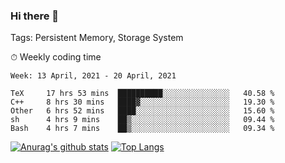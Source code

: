 ### Hi there 👋

Tags: Persistent Memory, Storage System

<!--

[![Anurag's github stats](https://github-readme-stats.vercel.app/api?username=wwyf)](https://github.com/anuraghazra/github-readme-stats)

[![Anurag's github stats](https://github-readme-stats.vercel.app/api?username=wwyf&count_private=true)](https://github.com/anuraghazra/github-readme-stats)


[![Top Langs](https://github-readme-stats.vercel.app/api/top-langs/?username=wwyf&count_private=true&&hide=jupyter%20notebook,html)](https://github.com/anuraghazra/github-readme-stats)



-->


⏱ Weekly coding time

<!--START_SECTION:waka-->
```text
Week: 13 April, 2021 - 20 April, 2021

TeX     17 hrs 53 mins  ██████████░░░░░░░░░░░░░░░   40.58 % 
C++     8 hrs 30 mins   ████▓░░░░░░░░░░░░░░░░░░░░   19.30 % 
Other   6 hrs 52 mins   ████░░░░░░░░░░░░░░░░░░░░░   15.60 % 
sh      4 hrs 9 mins    ██▒░░░░░░░░░░░░░░░░░░░░░░   09.44 % 
Bash    4 hrs 7 mins    ██▒░░░░░░░░░░░░░░░░░░░░░░   09.34 % 
```
<!--END_SECTION:waka-->



[![Anurag's github stats](https://github-readme-stats.vercel.app/api?username=wwyf&count_private=true&show_icons=true&hide_border=true)](https://github.com/anuraghazra/github-readme-stats) [![Top Langs](https://github-readme-stats.vercel.app/api/top-langs/?username=wwyf&count_private=true&hide=jupyter%20notebook,html,OpenEdge%20ABL&langs_count=10&layout=compact&hide_border=true)](https://github.com/anuraghazra/github-readme-stats)

<!--

[![willianrod's wakatime stats](https://github-readme-stats.vercel.app/api/wakatime?username=wwyf)](https://github.com/anuraghazra/github-readme-stats)


-->
